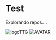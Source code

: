 # Test
Explorando repos....

![logoTTG](https://user-images.githubusercontent.com/8702856/83538515-8676e580-a4bb-11ea-9455-9f347263238b.png)
![AVATAR](https://user-images.githubusercontent.com/8702856/83546900-0b1b3100-a4c7-11ea-8433-670a3d4669e2.png)

